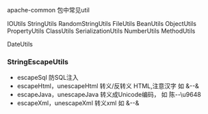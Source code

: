 
apache-common 包中常见util

IOUtils
StringUtils
RandomStringUtils
FileUtils
BeanUtils
ObjectUtils
PropertyUtils
ClassUtils
SerializationUtils
NumberUtils
MethodUtils

DateUtils

### StringEscapeUtils
* escapeSql 防SQL注入
* escapeHtml，unescapeHtml 转义/反转义 HTML,注意汉字 如 &--&amp;
* escapeJava，unescapeJava 转义成Unicode编码， 如 陈--\u9648
* escapeXml，unescapeXml 转义xml  如 &--&amp;